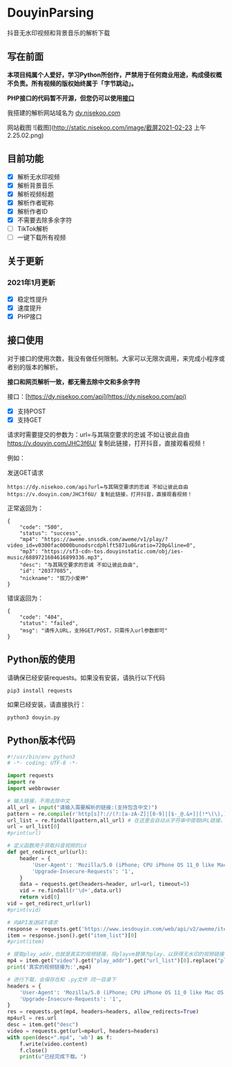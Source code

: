 # DouyinParsing
抖音无水印视频和背景音乐的解析下载

## 写在前面
**本项目纯属个人爱好，学习Python所创作，严禁用于任何商业用途，构成侵权概不负责。所有视频的版权始终属于「字节跳动」。**

**PHP接口的代码暂不开源，但您仍可以使用[接口](https://dy.nisekoo.com/api)**

我搭建的解析网站域名为 [dy.nisekoo.com](https://dy.nisekoo.com)

网站截图
![截图](http://static.nisekoo.com/image/截屏2021-02-23 上午2.25.02.png)

## 目前功能
- [x] 解析无水印视频
- [x] 解析背景音乐
- [x] 解析视频标题
- [x] 解析作者昵称
- [x] 解析作者ID
- [x] 不需要去除多余字符
- [ ] TikTok解析
- [ ] 一键下载所有视频

## 关于更新
### 2021年1月更新
- [x] 稳定性提升
- [x] 速度提升
- [x] PHP接口

## 接口使用
对于接口的使用次数，我没有做任何限制。大家可以无限次调用，来完成小程序或者别的版本的解析。

**接口和网页解析一致，都无需去除中文和多余字符**

接口：[https://dy.nisekoo.com/api](https://dy.nisekoo.com/api)

- [x] 支持POST
- [x] 支持GET

请求时需要提交的参数为：url=与其隔空要求的忠诚 不如让彼此自由  https://v.douyin.com/JHC3f6U/ 复制此链接，打开抖音，直接观看视频！

例如：

发送GET请求
```
https://dy.nisekoo.com/api?url=与其隔空要求的忠诚 不如让彼此自由  https://v.douyin.com/JHC3f6U/ 复制此链接，打开抖音，直接观看视频！
```

正常返回为：
```
{
    "code": "500",
    "status": "success",
    "mp4": "https://aweme.snssdk.com/aweme/v1/play/?video_id=v0300fac0000bunodsrcdphlft5871u0&ratio=720p&line=0",
    "mp3": "https://sf3-cdn-tos.douyinstatic.com/obj/ies-music/6889721604616899336.mp3",
    "desc": "与其隔空要求的忠诚 不如让彼此自由",
    "id": "20377085",
    "nickname": "拔刀小爱神"
}
```

错误返回为：
```
{
    "code": "404",
    "status": "failed",
    "msg": "请传入URL，支持GET/POST，只需传入url参数即可"
}
```

## Python版的使用
请确保已经安装requests。如果没有安装，请执行以下代码
```
pip3 install requests
```
如果已经安装，请直接执行：
```
python3 douyin.py
```


## Python版本代码
```python
#!/usr/bin/env python3
# -*- coding: UTF-8 -*-

import requests
import re
import webbrowser

# 输入链接，不用去除中文
all_url = input("请输入需要解析的链接:(支持包含中文)") 
pattern = re.compile(r'http[s]?://(?:[a-zA-Z]|[0-9]|[$-_@.&+]|[!*\(\),]|(?:%[0-9a-fA-F][0-9a-fA-F]))+')    # 正则表达式匹配URL
url_list = re.findall(pattern,all_url) # 在这里会自动从字符串中提取URL链接，返回的是一个列表
url = url_list[0]
#print(url)

# 定义函数用于获取抖音视频的id
def get_redirect_url(url):
	header = {
		'User-Agent': 'Mozilla/5.0 (iPhone; CPU iPhone OS 11_0 like Mac OS X) AppleWebKit/604.1.38 (KHTML, like Gecko) Version/11.0 Mobile/15A372 Safari/604.1',
		'Upgrade-Insecure-Requests': '1',
	}
	data = requests.get(headers=header, url=url, timeout=5)
	vid = re.findall(r'\d+',data.url)
	return vid[0]
vid = get_redirect_url(url)
#print(vid)

# 向API发送GET请求
response = requests.get('https://www.iesdouyin.com/web/api/v2/aweme/iteminfo/?item_ids='+str(vid))
item = response.json().get("item_list")[0]
#print(item)

# 提取play_addr,也就是真实的视频链接，将playvm替换为play，以获得无水印的视频链接
mp4 = item.get("video").get("play_addr").get("url_list")[0].replace("playwm", "play")
print('真实的视频链接为:',mp4)

# 进行下载，会保存在和 .py文件 同一目录下
headers = {
	'User-Agent': 'Mozilla/5.0 (iPhone; CPU iPhone OS 11_0 like Mac OS X) AppleWebKit/604.1.38 (KHTML, like Gecko) Version/11.0 Mobile/15A372 Safari/604.1',
	'Upgrade-Insecure-Requests': '1',
}
res = requests.get(mp4, headers=headers, allow_redirects=True)
mp4url = res.url
desc = item.get("desc")
video = requests.get(url=mp4url, headers=headers)
with open(desc+".mp4", 'wb') as f:
	f.write(video.content)
	f.close()
	print(u"已经完成下载。")
```

